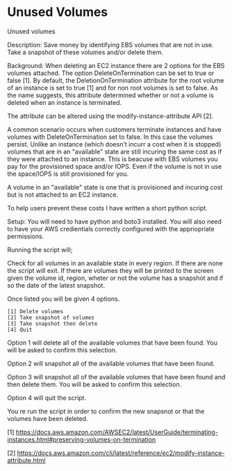 # Unused Volumes
Unused volumes

Description:
Save money by identifying EBS volumes that are not in use. Take a snapshot of these volumes and/or delete them. 

Background:
When deleting an EC2 instance there are 2 options for the EBS volumes attached. The option DeleteOnTermination can be set to true or false [1]. By default, the DeletionOnTermination attribute for the root volume of an instance is set to true [1] and for non root volumes is set to false. As the name suggests, this attribute determined whether or not a volume is deleted when an instance is terminated. 

The attribute can be altered using the modify-instance-attribute API [2]. 

A common scenario occurs when customers terminate instances and have volumes with DeleteOnTermination set to false. In this case the volumes persist. Unlike an instance (which doesn't incurr a cost when it is stopped) volumes that are in an "available" state are still incuring the same cost as if they were attached to an instance. This is beacuse with EBS volumes you pay for the provisioned space and/or IOPS. Even if the volume is not in use the space/IOPS is still provisioned for you. 

A volume in an "available" state is one that is provisioned and incuring cost but is not attached to an EC2 instance. 

To help users prevent these costs I have written a short python script.

Setup:
You will need to have python and boto3 installed. You will also need to have your AWS credientials correctly configured with the appriopriate permissions.  

Running the script will;

Check for all volumes in an available state in every region. 
If there are none the script will exit. 
If there are volumes they will be printed to the screen given the volume id, region, wheter or not the volume has a snapshot and if so the date of the latest snapshot. 

Once listed you will be given 4 options. 

	[1] Delete volumes  
	[2] Take snapshot of volumes  
	[3] Take snapshot then delete  
	[4] Quit

Option 1 will delete all of the available volumes that have been found. You will be asked to confirm this selection.

Option 2 will snapshot all of the available volumes that have been found. 

Option 3 will snapshot all of the available volumes that have been found and then delete them. You will be asked to confirm this selection. 

Option 4 will quit the script.

You re run the script in order to confirm the new snapsnot or that the volumes have been deleted. 


[1] https://docs.aws.amazon.com/AWSEC2/latest/UserGuide/terminating-instances.html#preserving-volumes-on-termination

[2] https://docs.aws.amazon.com/cli/latest/reference/ec2/modify-instance-attribute.html
